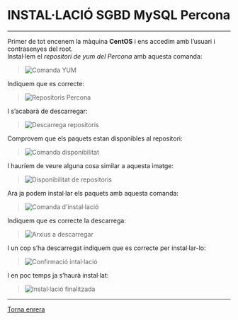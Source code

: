 # INSTAL·LACIÓ SGBD MySQL Percona
***
Primer de tot encenem la màquina **CentOS** i ens accedim amb l’usuari i contrasenyes del root.  
Instal·lem el *repositori de yum del Percona* amb aquesta comanda:  
> ![Comanda YUM](https://i.imgur.com/YDV2Aev.png)

Indiquem que es correcte:  
> ![Repositoris Percona](https://i.imgur.com/VMkZppq.png)

I s’acabarà de descarregar:  
> ![Descarrega repositoris](https://i.imgur.com/CYRZXGc.png)

Comprovem que els paquets estan disponibles al repositori:  
> ![Comanda disponibilitat](https://i.imgur.com/nkkdBZG.png)

I hauríem de veure alguna cosa similar a aquesta imatge:  
> ![Disponibilitat de repositoris](https://i.imgur.com/eQT3t4J.png)

Ara ja podem instal·lar els paquets amb aquesta comanda:  
> ![Comanda d'instal·lació](https://i.imgur.com/vVNlYZH.png)

Indiquem que es correcte la descarrega:  
> ![Arxius a descarregar](https://i.imgur.com/A2o0HQU.png)

I un cop s’ha descarregat indiquem que es correcte per instal·lar-lo:  
> ![Confirmació intal·lació](https://i.imgur.com/r4BtL9F.png)

I en poc temps ja s’haurà instal·lat:  
> ![Instal·lació finalitzada](https://i.imgur.com/dhw9oe2.png)
***
[Torna enrera](https://github.com/Josep88/MP10UF2-A1)
